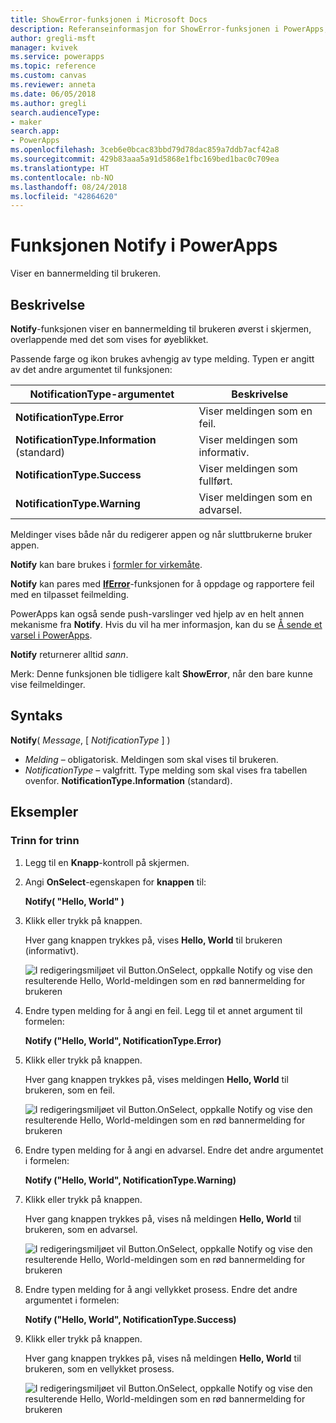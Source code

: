 ```yaml
---
title: ShowError-funksjonen i Microsoft Docs
description: Referanseinformasjon for ShowError-funksjonen i PowerApps, inkludert syntaks og eksempler
author: gregli-msft
manager: kvivek
ms.service: powerapps
ms.topic: reference
ms.custom: canvas
ms.reviewer: anneta
ms.date: 06/05/2018
ms.author: gregli
search.audienceType:
- maker
search.app:
- PowerApps
ms.openlocfilehash: 3ceb6e0bcac83bbd79d78dac859a7ddb7acf42a8
ms.sourcegitcommit: 429b83aaa5a91d5868e1fbc169bed1bac0c709ea
ms.translationtype: HT
ms.contentlocale: nb-NO
ms.lasthandoff: 08/24/2018
ms.locfileid: "42864620"
---
```

# <a name="notify-function-in-powerapps"></a>Funksjonen Notify i PowerApps
Viser en bannermelding til brukeren.

## <a name="description"></a>Beskrivelse
**Notify**-funksjonen viser en bannermelding til brukeren øverst i skjermen, overlappende med det som vises for øyeblikket.  

Passende farge og ikon brukes avhengig av type melding.   Typen er angitt av det andre argumentet til funksjonen:

| NotificationType-argumentet | Beskrivelse |
| --- | --- |
| **NotificationType.Error** | Viser meldingen som en feil. |
| **NotificationType.Information** (standard) | Viser meldingen som informativ.  |
| **NotificationType.Success** | Viser meldingen som fullført. |
| **NotificationType.Warning** | Viser meldingen som en advarsel. |

Meldinger vises både når du redigerer appen og når sluttbrukerne bruker appen.

**Notify** kan bare brukes i [formler for virkemåte](../working-with-formulas-in-depth.md).

**Notify** kan pares med [**IfError**](function-iferror.md)-funksjonen for å oppdage og rapportere feil med en tilpasset feilmelding.

PowerApps kan også sende push-varslinger ved hjelp av en helt annen mekanisme fra **Notify**.  Hvis du vil ha mer informasjon, kan du se [Å sende et varsel i PowerApps](../add-notifications.md).

**Notify** returnerer alltid *sann*.

Merk: Denne funksjonen ble tidligere kalt **ShowError**, når den bare kunne vise feilmeldinger.

## <a name="syntax"></a>Syntaks
**Notify**( *Message*, [ *NotificationType* ] )

* *Melding* – obligatorisk.  Meldingen som skal vises til brukeren.
* *NotificationType* – valgfritt.  Type melding som skal vises fra tabellen ovenfor.  **NotificationType.Information** (standard).  

## <a name="examples"></a>Eksempler

### <a name="step-by-step"></a>Trinn for trinn

1. Legg til en **Knapp**-kontroll på skjermen.

2. Angi **OnSelect**-egenskapen for **knappen** til:

    **Notify( "Hello, World" )**

3. Klikk eller trykk på knappen.  

    Hver gang knappen trykkes på, vises **Hello, World** til brukeren (informativt).

    ![I redigeringsmiljøet vil Button.OnSelect, oppkalle Notify og vise den resulterende Hello, World-meldingen som en rød bannermelding for brukeren](media/function-showerror/hello-world.png)

4. Endre typen melding for å angi en feil.  Legg til et annet argument til formelen:

    **Notify ("Hello, World", NotificationType.Error)**

5. Klikk eller trykk på knappen.

    Hver gang knappen trykkes på, vises meldingen **Hello, World** til brukeren, som en feil.

    ![I redigeringsmiljøet vil Button.OnSelect, oppkalle Notify og vise den resulterende Hello, World-meldingen som en rød bannermelding for brukeren](media/function-showerror/hello-world-error.png)

4. Endre typen melding for å angi en advarsel.  Endre det andre argumentet i formelen:

    **Notify ("Hello, World", NotificationType.Warning)**

5. Klikk eller trykk på knappen.

    Hver gang knappen trykkes på, vises nå meldingen **Hello, World** til brukeren, som en advarsel.

    ![I redigeringsmiljøet vil Button.OnSelect, oppkalle Notify og vise den resulterende Hello, World-meldingen som en rød bannermelding for brukeren](media/function-showerror/hello-world-warning.png)

4. Endre typen melding for å angi vellykket prosess.  Endre det andre argumentet i formelen:

    **Notify ("Hello, World", NotificationType.Success)**

5. Klikk eller trykk på knappen.

    Hver gang knappen trykkes på, vises nå meldingen **Hello, World** til brukeren, som en vellykket prosess.

    ![I redigeringsmiljøet vil Button.OnSelect, oppkalle Notify og vise den resulterende Hello, World-meldingen som en rød bannermelding for brukeren](media/function-showerror/hello-world-success.png)
